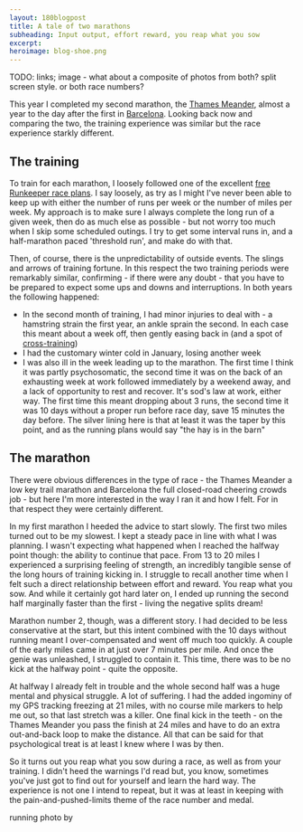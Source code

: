 ```yaml
---
layout: 180blogpost
title: A tale of two marathons
subheading: Input output, effort reward, you reap what you sow
excerpt: 
heroimage: blog-shoe.png
---
```


TODO: links; image - what about a composite of photos from both? split screen style. or both race numbers?

<p>This year I completed my second marathon, the <a href="">Thames Meander</a>, almost a year to the day after the first in <a href="">Barcelona</a>. Looking back now and comparing the two, the training experience was similar but the race experience starkly different.</p>


<h2 class="section-heading">The training</h2>

<p>To train for each marathon, I loosely followed one of the excellent <a href="">free Runkeeper race plans</a>. I say loosely, as try as I might I've never been able to keep up with either the number of runs per week or the number of miles per week. My approach is to make sure I always complete the long run of a given week, then do as much else as possible - but not worry too much when I skip some scheduled outings. I try to get some interval runs in, and a half-marathon paced 'threshold run', and make do with that.</p>

<p>Then, of course, there is the unpredictability of outside events. The slings and arrows of training fortune. In this respect the two training periods were remarkably similar, confirming - if there were any doubt -  that you have to be prepared to expect some ups and downs and interruptions. In both years the following happened:</p>

 * In the second month of training, I had minor injuries to deal with - a hamstring strain the first year, an ankle sprain the second. In each case this meant about a week off, then gently easing back in (and a spot of <a href="">cross-training</a>)
 * I had the customary winter cold in January, losing another week
 * I was also ill in the week leading up to the marathon. The first time I think it was partly psychosomatic, the second time it was on the back of an exhausting week at work followed immediately by a weekend away, and a lack of opportunity to rest and recover. It's sod's law at work, either way. The first time this meant dropping about 3 runs, the second time it was 10 days without a proper run before race day, save 15 minutes the day before. The silver lining here is that at least it was the taper by this point, and as the running plans would say "the hay is in the barn" 


<h2 class="section-heading">The marathon</h2>


<p>There were obvious differences in the type of race - the Thames Meander a low key trail marathon and Barcelona the full closed-road cheering crowds job - but here I'm more interested in the way I ran it and how I felt. For in that respect they were certainly different.</p>

<p>In my first marathon I heeded the advice to start slowly. The first two miles turned out to be my slowest. I kept a steady pace in line with what I was planning. I wasn't expecting what happened when I reached the halfway point though: the ability to continue that pace. From 13 to 20 miles I experienced a surprising feeling of strength, an incredibly tangible sense of the long hours of training kicking in. I struggle to recall another time when I felt such a direct relationship between effort and reward. You reap what you sow. And while it certainly got hard later on, I ended up running the second half marginally faster than the first - living the negative splits dream!</p>

<p>Marathon number 2, though, was a different story. I had decided to be less conservative at the start, but this intent combined with the 10 days without running meant I over-compensated and went off much too quickly. A couple of the early miles came in at just over 7 minutes per mile. And once the genie was unleashed, I struggled to contain it. This time, there was to be no kick at the halfway point - quite the opposite. </p>

<p>At halfway I already felt in trouble and the whole second half was a huge mental and physical struggle. A lot of suffering. I had the added ingominy of my GPS tracking freezing at 21 miles, with no course mile markers to help me out, so that last stretch was a killer. One final kick in the teeth - on the Thames Meander you pass the finish at 24 miles and have to do an extra out-and-back loop to make the distance. All that can be said for that psychological treat is at least I knew where I was by then.</p>

<p> So it turns out you reap what you sow during a race, as well as from your training. I didn't heed the warnings I'd read but, you know, sometimes you've just got to find out for yourself and learn the hard way. The experience is not one I intend to repeat, but it was at least in keeping with the pain-and-pushed-limits theme of the race number and medal.</p>





<p class="photocredit text-muted"><i class="fa fa-creative-commons fa-fw"></i> running photo by <a href=""></a></p>


